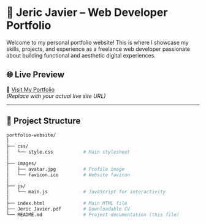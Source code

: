 # 💼 Jeric Javier – Web Developer Portfolio

Welcome to my personal portfolio website! This is where I showcase my skills, projects, and experience as a freelance web developer passionate about building functional and aesthetic digital experiences.

## 🌐 Live Preview

🔗 [Visit My Portfolio](#)  
*(Replace with your actual live site URL)*

---

## 📁 Project Structure

```bash
portfolio-website/
│
├── css/
│   └── style.css           # Main stylesheet
│
├── images/
│   ├── avatar.jpg          # Profile image
│   └── favicon.ico         # Website favicon
│
├── js/
│   └── main.js             # JavaScript for interactivity
│
├── index.html              # Main HTML file
├── Jeric Javier.pdf        # Downloadable CV
└── README.md               # Project documentation (this file)
